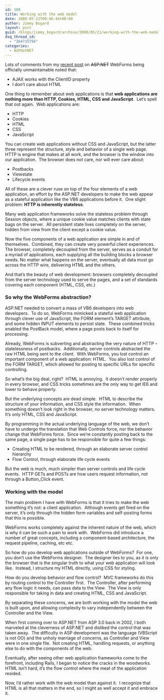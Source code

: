 ```yaml
---
id: 188
title: Working with the web model
date: 2008-05-22T00:46:44+00:00
author: Jimmy Bogard
layout: post
guid: /blogs/jimmy_bogard/archive/2008/05/21/working-with-the-web-model.aspx
dsq_thread_id:
  - "264715756"
categories:
  - ASPdotNET
---
```

Lots of comments from my [recent post](http://www.lostechies.com/blogs/jimmy_bogard/archive/2008/05/18/asp-net-officially-unmaintainable.aspx) on <strike>ASP.NET</strike> WebForms being officially unmaintainable noted that:

  * AJAX works with the ClientID property
  * I don&#8217;t care about HTML

One thing to remember about web applications is that **web applications are nothing more than HTTP, Cookies, HTML, CSS and JavaScript**.&nbsp; Let&#8217;s spell that out again.&nbsp; Web applications are:

  * HTTP
  * Cookies
  * HTML
  * CSS
  * JavaScript

You can create web applications without CSS and JavaScript, but the latter three represent the structure, style and behavior of a single web page.&nbsp; HTTP is engine that makes at all work, and the browser is the window into our application.&nbsp; The browser does not care, nor will ever care about:

  * Postbacks
  * Viewstate
  * Lifecycle events

All of these are a clever ruse on top of the four elements of a web application, an effort by the ASP.NET developers to make the web appear as a stateful application like the VB6 applications before it.&nbsp; One slight problem: **HTTP is inherently stateless**.

Many web application frameworks solve the stateless problem through Session objects, where a unique cookie value matches clients with state bags on the server.&nbsp; All persistent state lives completely on the server, hidden from view from the client except a cookie value.

Now the five components of a web application are simple in and of themselves.&nbsp; Combined, they can create very powerful client experiences.&nbsp; The browser, completely decoupled from the server, serves as a conduit for a myriad of applications, each supplying all the building blocks a browser needs. No matter what happens on the server, eventually all data must go across the HTTP wire, delivering HTML and the others.

And that&#8217;s the beauty of web development: browsers completely decoupled from the server technology used to serve the pages, and a set of standards covering each component (HTML, CSS, etc.)

### So why the WebForms abstraction?

ASP.NET needed to convert a mass of VB6 developers into web developers.&nbsp; To do so, WebForms mimicked a stateful web application through clever use of JavaScript, the FORM element&#8217;s TARGET attribute, and some hidden INPUT elements to persist state.&nbsp; These combined tricks enabled the PostBack model, where a page posts back to itself for processing.

Already, WebForms is subverting and abstracting the very nature of HTTP &#8211; statelessness of postbacks.&nbsp; Additionally, server controls abstracted the raw HTML being sent to the client.&nbsp; With WebForms, you lost control an important component of a web application: HTML.&nbsp; You also lost control of the FORM TARGET, which allowed for posting to specific URLs for specific controlling.

So what&#8217;s the big deal, right?&nbsp; HTML is annoying.&nbsp; It doesn&#8217;t render properly in every browser, and CSS tricks sometimes are the only way to get IE6 and lower to behave properly.

But the underlying concepts are dead simple.&nbsp; HTML to describe the structure of your information, and CSS style the information.&nbsp; When something doesn&#8217;t look right in the browser, no server technology matters.&nbsp; It&#8217;s only HTML, CSS and JavaScript.

By programming in the actual underlying language of the web, we don&#8217;t have to undergo the translation that Web Controls force, nor the behavior change that WebForms force.&nbsp; Since we&#8217;re constantly posting back to the same page, a single page has to be responsible for quite a few things:

  * Creating HTML to be rendered, through an elaborate server control hierarchy
  * Flow Control, through elaborate life cycle events

But the web is much, much simpler than server controls and life cycle events.&nbsp; HTTP GETs and POSTs are how users request information, not through a Button_Click event.

### Working with the model

The main problem I have with WebForms is that it tries to make the web something it&#8217;s not: a client application.&nbsp; Although events get fired on the server, it&#8217;s only through the hidden form variables and self-posting forms that this is possible.

WebForms works completely against the inherent nature of the web, which is why it can be such a pain to work with.&nbsp; WebForms did introduce a number of great concepts, including a component-based architecture, the request pipeline, caching, etc etc.

So how do you develop web applications outside of WebForms?&nbsp; For one, you don&#8217;t use the WebForms designer.&nbsp; The designer lies to you, as it is only the browser that is the singular truth to what your web application will look like.&nbsp; Instead, I structure my HTML directly, using CSS for styling.

How do you develop behavior and flow control?&nbsp; MVC frameworks do this by routing control to the Controller first.&nbsp; The Controller, after performing any flow logic it needs, can pass data to the View.&nbsp; The View is only responsible for taking in data and creating HTML, CSS and JavaScript.

By separating these concerns, we are both working with the model the web is built upon, and allowing complexity to vary independently between the Controller and the View.

When first coming over to ASP.NET from ASP 3.0 back in 2002, I both marveled at the cleverness of ASP.NET and disliked the control that was taken away.&nbsp; The difficulty in ASP development was the language (VBScript is not OO) and the unholy marriage of concerns, as Controller and View were in one single file.&nbsp; Not creating HTML, handling requests, or anything else to do with the components of the web.

Eventually, after seeing other web application frameworks come to the forefront, including Rails, I began to notice the cracks in the woodworks.&nbsp; HTML isn&#8217;t hard, it&#8217;s the flow control where the meat of the application resided.

Now, I&#8217;d rather work with the web model than against it.&nbsp; I recognize that HTML is all that matters in the end, so I might as well accept it and embrace it.